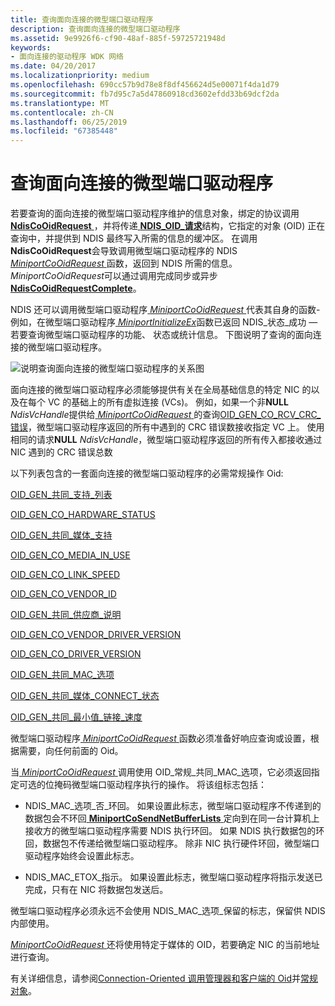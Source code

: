 ```yaml
---
title: 查询面向连接的微型端口驱动程序
description: 查询面向连接的微型端口驱动程序
ms.assetid: 9e9926f6-cf90-48af-885f-59725721948d
keywords:
- 面向连接的驱动程序 WDK 网络
ms.date: 04/20/2017
ms.localizationpriority: medium
ms.openlocfilehash: 690cc57b9d78e8f8df456624d5e00071f4da1d79
ms.sourcegitcommit: fb7d95c7a5d47860918cd3602efdd33b69dcf2da
ms.translationtype: MT
ms.contentlocale: zh-CN
ms.lasthandoff: 06/25/2019
ms.locfileid: "67385448"
---
```

# <a name="querying-a-connection-oriented-miniport-driver"></a>查询面向连接的微型端口驱动程序





若要查询的面向连接的微型端口驱动程序维护的信息对象，绑定的协议调用[ **NdisCoOidRequest** ](https://docs.microsoft.com/windows-hardware/drivers/ddi/content/ndis/nf-ndis-ndiscooidrequest) ，并将传递[ **NDIS\_OID\_请求**](https://docs.microsoft.com/windows-hardware/drivers/ddi/content/ndis/ns-ndis-_ndis_oid_request)结构，它指定的对象 (OID) 正在查询中，并提供到 NDIS 最终写入所需的信息的缓冲区。 在调用**NdisCoOidRequest**会导致调用微型端口驱动程序的 NDIS [ *MiniportCoOidRequest* ](https://docs.microsoft.com/windows-hardware/drivers/ddi/content/ndis/nc-ndis-miniport_co_oid_request)函数，返回到 NDIS 所需的信息。 *MiniportCoOidRequest*可以通过调用完成同步或异步[ **NdisCoOidRequestComplete**](https://docs.microsoft.com/windows-hardware/drivers/ddi/content/ndis/nf-ndis-ndiscooidrequestcomplete)。

NDIS 还可以调用微型端口驱动程序[ *MiniportCoOidRequest* ](https://docs.microsoft.com/windows-hardware/drivers/ddi/content/ndis/nc-ndis-miniport_co_oid_request)代表其自身的函数-例如，在微型端口驱动程序[ *MiniportInitializeEx*](https://docs.microsoft.com/windows-hardware/drivers/ddi/content/ndis/nc-ndis-miniport_initialize)函数已返回 NDIS\_状态\_成功 — 若要查询微型端口驱动程序的功能、 状态或统计信息。 下图说明了查询的面向连接的微型端口驱动程序。

![说明查询面向连接的微型端口驱动程序的关系图](images/fig5-3.png)

面向连接的微型端口驱动程序必须能够提供有关在全局基础信息的特定 NIC 的以及在每个 VC 的基础上的所有虚拟连接 (VCs)。 例如，如果一个非**NULL** *NdisVcHandle*提供给[ *MiniportCoOidRequest* ](https://docs.microsoft.com/windows-hardware/drivers/ddi/content/ndis/nc-ndis-miniport_co_oid_request)的查询[OID\_GEN\_CO\_RCV\_CRC\_错误](https://docs.microsoft.com/windows-hardware/drivers/network/oid-gen-co-rcv-crc-error)，微型端口驱动程序返回的所有中遇到的 CRC 错误数接收指定 VC 上。 使用相同的请求**NULL** *NdisVcHandle*，微型端口驱动程序返回的所有传入都接收通过 NIC 遇到的 CRC 错误总数

以下列表包含的一套面向连接的微型端口驱动程序的必需常规操作 Oid:

[OID\_GEN\_共同\_支持\_列表](https://docs.microsoft.com/windows-hardware/drivers/network/oid-gen-co-supported-list)

[OID\_GEN\_CO\_HARDWARE\_STATUS](https://docs.microsoft.com/windows-hardware/drivers/network/oid-gen-co-hardware-status)

[OID\_GEN\_共同\_媒体\_支持](https://docs.microsoft.com/windows-hardware/drivers/network/oid-gen-co-media-supported)

[OID\_GEN\_CO\_MEDIA\_IN\_USE](https://docs.microsoft.com/windows-hardware/drivers/network/oid-gen-co-media-in-use)

[OID\_GEN\_CO\_LINK\_SPEED](https://docs.microsoft.com/windows-hardware/drivers/network/oid-gen-co-link-speed)

[OID\_GEN\_CO\_VENDOR\_ID](https://docs.microsoft.com/windows-hardware/drivers/network/oid-gen-co-vendor-id)

[OID\_GEN\_共同\_供应商\_说明](https://docs.microsoft.com/windows-hardware/drivers/network/oid-gen-co-vendor-description)

[OID\_GEN\_CO\_VENDOR\_DRIVER\_VERSION](https://docs.microsoft.com/windows-hardware/drivers/network/oid-gen-co-vendor-driver-version)

[OID\_GEN\_CO\_DRIVER\_VERSION](https://docs.microsoft.com/windows-hardware/drivers/network/oid-gen-co-driver-version)

[OID\_GEN\_共同\_MAC\_选项](https://docs.microsoft.com/windows-hardware/drivers/network/oid-gen-co-mac-options)

[OID\_GEN\_共同\_媒体\_CONNECT\_状态](https://docs.microsoft.com/windows-hardware/drivers/network/oid-gen-co-media-connect-status)

[OID\_GEN\_共同\_最小值\_链接\_速度](https://docs.microsoft.com/windows-hardware/drivers/network/oid-gen-co-minimum-link-speed)

微型端口驱动程序[ *MiniportCoOidRequest* ](https://docs.microsoft.com/windows-hardware/drivers/ddi/content/ndis/nc-ndis-miniport_co_oid_request)函数必须准备好响应查询或设置，根据需要，向任何前面的 Oid。

当[ *MiniportCoOidRequest* ](https://docs.microsoft.com/windows-hardware/drivers/ddi/content/ndis/nc-ndis-miniport_co_oid_request)调用使用 OID\_常规\_共同\_MAC\_选项，它必须返回指定可选的位掩码微型端口驱动程序执行的操作。 将该组标志包括：

-   NDIS\_MAC\_选项\_否\_环回。 如果设置此标志，微型端口驱动程序不传递到的数据包会不环回[ **MiniportCoSendNetBufferLists** ](https://docs.microsoft.com/windows-hardware/drivers/ddi/content/ndis/nc-ndis-miniport_co_send_net_buffer_lists)定向到在同一台计算机上接收方的微型端口驱动程序需要 NDIS 执行环回。 如果 NDIS 执行数据包的环回，数据包不传递给微型端口驱动程序。 除非 NIC 执行硬件环回，微型端口驱动程序始终会设置此标志。

-   NDIS\_MAC\_ETOX\_指示。 如果设置此标志，微型端口驱动程序将指示发送已完成，只有在 NIC 将数据包发送后。

微型端口驱动程序必须永远不会使用 NDIS\_MAC\_选项\_保留的标志，保留供 NDIS 内部使用。

[*MiniportCoOidRequest* ](https://docs.microsoft.com/windows-hardware/drivers/ddi/content/ndis/nc-ndis-miniport_co_oid_request)还将使用特定于媒体的 OID，若要确定 NIC 的当前地址进行查询。

有关详细信息，请参阅[Connection-Oriented 调用管理器和客户端的 Oid](https://docs.microsoft.com/windows-hardware/drivers/network/oids-for-connection-oriented-call-managers-and-clients)并[常规对象](https://docs.microsoft.com/previous-versions/windows/hardware/network/ff546510(v=vs.85))。

 

 





